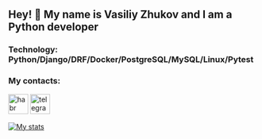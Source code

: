 ## Hey! 👋 My name is Vasiliy Zhukov and I am a Python developer

### Technology: Python/Django/DRF/Docker/PostgreSQL/MySQL/Linux/Pytest

### My contacts:
[<img src='https://cdn.jsdelivr.net/npm/simple-icons@3.0.1/icons/habr.svg' alt='habr' height='40'>](https://career.habr.com/bazilv)
[<img src='https://cdn.jsdelivr.net/npm/simple-icons@3.0.1/icons/telegram.svg' alt='telegram' height='40'>](https://t.me/BasilZV)

[![My stats](https://github-readme-stats.vercel.app/api?username=NikitaChalykh)](https://github.com/LooPurus/github-readme-stats)

<!---
LooPurus/LooPurus is a ✨ special ✨ repository because its `README.md` (this file) appears on your GitHub profile.
You can click the Preview link to take a look at your changes.
--->
